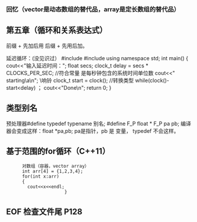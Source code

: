 ### 回忆（vector是动态数组的替代品，array是定长数组的替代品）

## 第五章（循环和关系表达式）
前缀 +  先加后用  后缀 + 先用后加。

延迟循环：(没见识过）
#include<iostream>
#include<ctime>
using namespace std;
int main()
{
  cout<<"输入延迟时间：";
  float secs;
  clock_t delay = secs * CLOCKS_PER_SEC;  //符合常量 是每秒钟包含的系统时间单位数
  cout<<" starting\a\n";  \\响铃
  clock_t start = clock(); //转换类型
  while(clock()-start<delay)
  ；
   cout<<"Done\n";
          return 0;
}
  
## 类型别名 
   预处理器#define      typedef typename 别名;
   #define F_P float *
          F_P pa pb; 编译器会变成这样：float *pa,pb;  pa是指针，pb 是 变量， typedef 不会这样。
          
## 基于范围的for循环（C++11）
          对数组（容器，vector array）
          int arr[4] = {1,2,3,4};
          for(int x:arr)
          {
            cout<<x<<endl;
                          }
                          
## EOF 检查文件尾  P128       
                          
